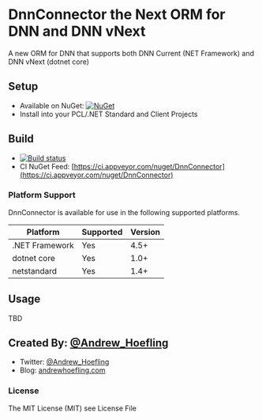 # DnnConnector the Next ORM for DNN and DNN vNext
A new ORM for DNN that supports both DNN Current (NET Framework) and DNN vNext (dotnet core)

## Setup

* Available on NuGet: [![NuGet](https://img.shields.io/nuget/v/DnnConnector.svg?label=NuGet)](https://www.nuget.org/packages/DnnConnector)
* Install into your PCL/.NET Standard and Client Projects

## Build

* [![Build status](https://ci.appveyor.com/api/projects/status/8uyiew0s2ocqlfgo?svg=true)](https://ci.appveyor.com/project/ahoefling/dnnconnector)
* CI NuGet Feed: [https://ci.appveyor.com/nuget/DnnConnector](https://ci.appveyor.com/nuget/DnnConnector)
    
### Platform Support
DnnConnector is available for use in the following supported platforms.

| Platform         | Supported | Version     |
|------------------|-----------|-------------|
| .NET Framework   | Yes       | 4.5+	     |
| dotnet core      | Yes       | 1.0+        |
| netstandard      | Yes       | 1.4+        |


## Usage ##
TBD

## Created By: [@Andrew_Hoefling](https://twitter.com/andrew_hoefling)

* Twitter: [@Andrew_Hoefling](https://twitter.com/andrew_hoefling)
* Blog: [andrewhoefling.com](http://www.andrewhoefling.com)

### License

The MIT License (MIT) see License File